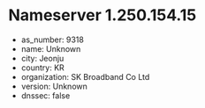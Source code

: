 # Nameserver 1.250.154.15

* as_number: 9318
* name: Unknown
* city: Jeonju
* country: KR
* organization: SK Broadband Co Ltd
* version: Unknown
* dnssec: false
